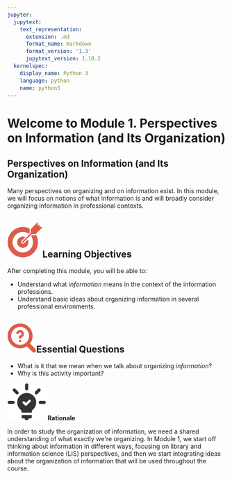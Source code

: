 ```yaml
---
jupyter:
  jupytext:
    text_representation:
      extension: .md
      format_name: markdown
      format_version: '1.3'
      jupytext_version: 1.10.2
  kernelspec:
    display_name: Python 3
    language: python
    name: python3
---
```


<!-- #region id="fEtGW1iYL6ZD" -->
# Welcome to Module 1. Perspectives on Information (and Its Organization)

## Perspectives on Information (and Its Organization)

Many perspectives on organizing and on information exist. In this module, we will focus on notions of what information is and will broadly consider organizing information in professional contexts.

**![objectives-icon](objectives-icon.png)Learning Objectives**
-------------------------------------------------------------------------------------------------

After completing this module, you will be able to:

*   Understand what _information_ means in the context of the information professions.   
*   Understand basic ideas about organizing information in several professional environments. 

**![essential-questions-icon](essential-questions-icon.png)Essential Questions**
-------------------------------------------------------------------------------------------------

*   What is it that we mean when we talk about organizing _information_?
*   Why is this activity important?

![rationale-icon](rationale-icon.png)
**Rationale**

In order to study the organization of information, we need a shared understanding of what exactly we're organizing. In Module 1, we start off thinking about information in different ways, focusing on library and information science (LIS) perspectives, and then we start integrating ideas about the organization of information that will be used throughout the course.
<!-- #endregion -->
